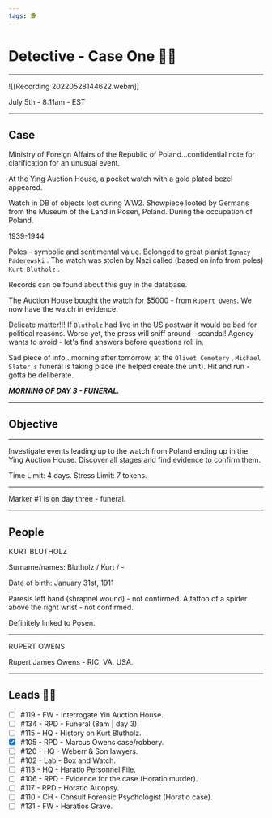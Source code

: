 ```yaml
---
tags: 🕵
---
```


# Detective - Case One 🕵‍♀
---


![[Recording 20220528144622.webm]]

July 5th - 8:11am - EST

---

## Case

Ministry of Foreign Affairs of the Republic of Poland...confidential note for clarification for an unusual event.

At the Ying Auction House, a pocket watch with a gold plated bezel appeared.

Watch in DB of objects lost during WW2. Showpiece looted by Germans from the Museum of the Land in Posen, Poland. During the occupation of Poland.

1939-1944

Poles - symbolic and sentimental value. Belonged to great pianist `Ignacy Paderewski` . The watch was stolen by Nazi called (based on info from poles) `Kurt Blutholz` .

Records can be found about this guy in the database.

The Auction House bought the watch for $5000 - from `Rupert Owens`. We now have the watch in evidence.

Delicate matter!!! If `Blutholz` had live in the US postwar it would be bad for political reasons. Worse yet, the press will sniff around - scandal! Agency wants to avoid - let's find answers before questions roll in.

Sad piece of info...morning after tomorrow, at the `Olivet Cemetery` , `Michael Slater's` funeral is taking place (he helped create the unit). Hit and run - gotta be deliberate.

***MORNING OF DAY 3 - FUNERAL.***

---

## Objective
---

Investigate events leading up to the watch from Poland ending up in the Ying Auction House. Discover all stages and find evidence to confirm them.

Time Limit: 4 days.
Stress Limit: 7 tokens.

---

Marker #1 is on day three - funeral.

---

## People

KURT BLUTHOLZ

Surname/names: Blutholz / Kurt / -

Date of birth: January 31st, 1911

Paresis left hand (shrapnel wound) - not confirmed.
A tattoo of a spider above the right wrist - not confirmed.

Definitely linked to Posen.

---

RUPERT OWENS

Rupert James Owens - RIC, VA, USA.

---

## Leads 🕵‍♀

- [ ] #119 - FW - Interrogate Yin Auction House.
- [ ] #134 - RPD - Funeral (8am | day 3).
- [ ] #115 - HQ - History on Kurt Blutholz.
- [x] #105 - RPD - Marcus Owens case/robbery.
- [ ] #120 - HQ - Weberr & Son lawyers.
- [ ] #102 - Lab - Box and Watch.
- [ ] #113 - HQ - Haratio Personnel File.
- [ ] #106 - RPD - Evidence for the case (Horatio murder).
- [ ] #117 - RPD - Horatio Autopsy.
- [ ] #110 - CH - Consult Forensic Psychologist (Horatio case).
- [ ] #131 - FW - Haratios Grave.